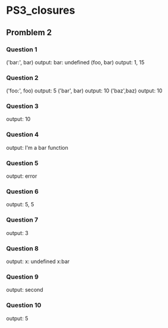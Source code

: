 # PS3_closures
## Promblem 2

### Question 1

('bar:', bar) output: bar: undefined 
(foo, bar) output: 1, 15

### Question 2

('foo:', foo) output: 5
('bar', bar) output: 10
('baz',baz) output: 10

### Question 3

output: 10

### Question 4

output: I'm a bar function

### Question 5

output: error

### Question 6 

output: 5, 5

### Question 7

output: 3

### Question 8

output: x: undefined x:bar

### Question 9

output: second

### Question 10

output: 5
